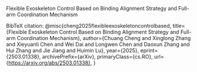Flexible Exoskeleton Control Based on Binding Alignment Strategy and Full-arm Coordination Mechanism

BibTeX citation:
@misc{cheng2025flexibleexoskeletoncontrolbased,
      title={Flexible Exoskeleton Control Based on Binding Alignment Strategy and Full-arm Coordination Mechanism}, 
      author={Chuang Cheng and Xinglong Zhang and Xieyuanli Chen and Wei Dai and Longwen Chen and Daoxun Zhang and Hui Zhang and Jie Jiang and Huimin Lu},
      year={2025},
      eprint={2503.01338},
      archivePrefix={arXiv},
      primaryClass={cs.RO},
      url={https://arxiv.org/abs/2503.01338}, 
}
